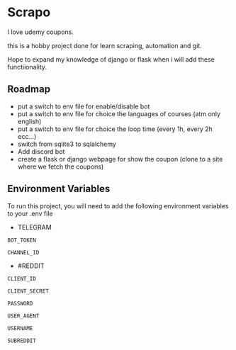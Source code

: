 
# Scrapo

I love udemy coupons.

this is a hobby project done for learn scraping, automation and git.

Hope to expand my knowledge of django or flask when i will add these functiionality.



## Roadmap

- put a switch to env file for enable/disable bot
- put a switch to env file for choice the languages of courses (atm only english)
- put a switch to env file for choice the loop time (every 1h, every 2h ecc...)
- switch from sqlite3 to sqlalchemy
- Add discord bot
- create a flask or django webpage for show the coupon (clone to a site where we fetch the coupons)

## Environment Variables

To run this project, you will need to add the following environment variables to your .env file

- TELEGRAM

`BOT_TOKEN`

`CHANNEL_ID`

- #REDDIT

`CLIENT_ID`

`CLIENT_SECRET`

`PASSWORD`

`USER_AGENT`

`USERNAME`

`SUBREDDIT`
